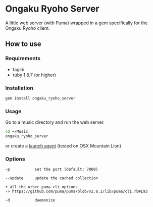 # Ongaku Ryoho Server

A little web server (with Puma) wrapped in a gem specifically for the Ongaku Ryoho client.

## How to use

### Requirements

- taglib
- ruby 1.8.7 (or higher)

### Installation

```bash
gem install ongaku_ryoho_server
```

### Usage

Go to a music directory and run the web server.

```bash
cd ~/Music
ongaku_ryoho_server
```

or create a [launch agent](https://gist.github.com/4106353) (tested on OSX Mountain Lion)


### Options

```
-p           set the port (default: 7000)

--update     update the cached collection

+ all the other puma cli options
-> https://github.com/puma/puma/blob/v2.8.1/lib/puma/cli.rb#L93

-d           daemonize
```
